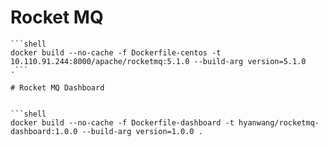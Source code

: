 
# Rocket MQ

```shell
```shell
docker build --no-cache -f Dockerfile-centos -t 10.110.91.244:8000/apache/rocketmq:5.1.0 --build-arg version=5.1.0 .```
```
```
# Rocket MQ Dashboard


```shell
docker build --no-cache -f Dockerfile-dashboard -t hyanwang/rocketmq-dashboard:1.0.0 --build-arg version=1.0.0 .
```
